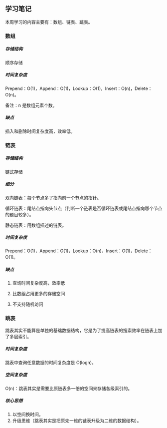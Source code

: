 ## 学习笔记

本周学习的内容主要有：数组、链表、跳表。

### 数组

##### 存储结构

顺序存储

##### 时间复杂度

Prepend：O(1)，Append：O(1)，Lookup：O(1)，Insert：O(n)，Delete：O(n)。

备注：n 是数组元素个数。

##### 缺点

插入和删除时间复杂度高，效率低。



### 链表

##### 存储结构

链式存储

##### 细分

双向链表：每个节点多了指向前一个节点的指针。

循环链表：尾结点指向头节点（判断一个链表是否循环链表或尾结点指向哪个节点的题目较多）。

静态链表：用数组描述的链表。

##### 时间复杂度

Prepend：O(1)，Append：O(1)，Lookup：O(n)，Insert：O(1)，Delete：O(1)。

##### 缺点

1. 查询时间复杂度高，效率低

2. 比数组占用更多的存储空间

3. 不支持随机访问



### 跳表

跳表其实不能算是单独的基础数据结构，它是为了提高链表的搜索效率在链表上加了多层索引。

##### 时间复杂度

跳表中查询任意数据的时间复杂度是 O(logn)。

##### 空间复杂度

O(n)：跳表其实是需要比原链表多一倍的空间来存储各级索引的。

##### 核心思想

1. 以空间换时间。
2. 升级思维（跳表其实是把原先一维的链表升级为二维的数据结构）。
